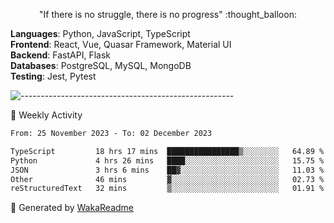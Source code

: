 <p align="center"> 
  "If there is no struggle, there is no progress" :thought_balloon:
</p>

<p align="left">
  <strong>Languages</strong>: Python, JavaScript, TypeScript<br>
  <strong>Frontend</strong>: React, Vue, Quasar Framework, Material UI<br>
  <strong>Backend</strong>: FastAPI, Flask<br>
  <strong>Databases</strong>: PostgreSQL, MySQL, MongoDB<br>
  <strong>Testing</strong>: Jest, Pytest<br>
</p>

![-----------------------------------------------------](https://raw.githubusercontent.com/andreasbm/readme/master/assets/lines/vintage.png)

🎯 Weekly Activity

<!--START_SECTION:waka-->

```txt
From: 25 November 2023 - To: 02 December 2023

TypeScript         18 hrs 17 mins  ████████████████▒░░░░░░░░   64.89 %
Python             4 hrs 26 mins   ████░░░░░░░░░░░░░░░░░░░░░   15.75 %
JSON               3 hrs 6 mins    ██▓░░░░░░░░░░░░░░░░░░░░░░   11.03 %
Other              46 mins         ▓░░░░░░░░░░░░░░░░░░░░░░░░   02.73 %
reStructuredText   32 mins         ▒░░░░░░░░░░░░░░░░░░░░░░░░   01.91 %
```

<!--END_SECTION:waka-->


🚀 Generated by [WakaReadme](https://github.com/athul/waka-readme)
